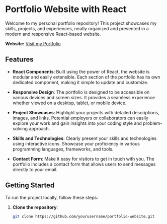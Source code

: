 # Portfolio Website with React

Welcome to my personal portfolio repository! This project showcases my skills, projects, and experiences, neatly organized and presented in a modern and responsive React-based website.

**Website:** [Visit my Portfolio](https://ppaarxx.netlify.app/)

## Features

- **React Components**: Built using the power of React, the website is modular and easily extensible. Each section of the portfolio has its own dedicated component, making it simple to update and customize.

- **Responsive Design**: The portfolio is designed to be accessible on various devices and screen sizes. It provides a seamless experience whether viewed on a desktop, tablet, or mobile device.

- **Project Showcases**: Highlight your projects with detailed descriptions, images, and links. Potential employers or collaborators can easily explore your work and gain insights into your coding style and problem-solving approach.

- **Skills and Technologies**: Clearly present your skills and technologies using interactive icons. Showcase your proficiency in various programming languages, frameworks, and tools.

- **Contact Form**: Make it easy for visitors to get in touch with you. The portfolio includes a contact form that allows users to send messages directly to your email.

## Getting Started

To run the project locally, follow these steps:

1. **Clone the repository**:
   ```bash
   git clone https://github.com/yourusername/portfolio-website.git
